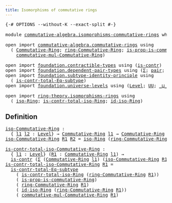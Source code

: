 ```yaml
---
title: Isomorphisms of commutative rings
---
```


<pre class="Agda"><a id="59" class="Symbol">{-#</a> <a id="63" class="Keyword">OPTIONS</a> <a id="71" class="Pragma">--without-K</a> <a id="83" class="Pragma">--exact-split</a> <a id="97" class="Symbol">#-}</a>

<a id="102" class="Keyword">module</a> <a id="109" href="commutative-algebra.isomorphisms-commutative-rings.html" class="Module">commutative-algebra.isomorphisms-commutative-rings</a> <a id="160" class="Keyword">where</a>

<a id="167" class="Keyword">open</a> <a id="172" class="Keyword">import</a> <a id="179" href="commutative-algebra.commutative-rings.html" class="Module">commutative-algebra.commutative-rings</a> <a id="217" class="Keyword">using</a>
  <a id="225" class="Symbol">(</a> <a id="227" href="commutative-algebra.commutative-rings.html#1518" class="Function">Commutative-Ring</a><a id="243" class="Symbol">;</a> <a id="245" href="commutative-algebra.commutative-rings.html#1680" class="Function">ring-Commutative-Ring</a><a id="266" class="Symbol">;</a> <a id="268" href="commutative-algebra.commutative-rings.html#1276" class="Function">is-prop-is-commutative-Ring</a><a id="295" class="Symbol">;</a>
    <a id="301" href="commutative-algebra.commutative-rings.html#5539" class="Function">commutative-mul-Commutative-Ring</a><a id="333" class="Symbol">)</a>

<a id="336" class="Keyword">open</a> <a id="341" class="Keyword">import</a> <a id="348" href="foundation.contractible-types.html" class="Module">foundation.contractible-types</a> <a id="378" class="Keyword">using</a> <a id="384" class="Symbol">(</a><a id="385" href="foundation-core.contractible-types.html#992" class="Function">is-contr</a><a id="393" class="Symbol">)</a>
<a id="395" class="Keyword">open</a> <a id="400" class="Keyword">import</a> <a id="407" href="foundation.dependent-pair-types.html" class="Module">foundation.dependent-pair-types</a> <a id="439" class="Keyword">using</a> <a id="445" class="Symbol">(</a><a id="446" href="foundation-core.dependent-pair-types.html#502" class="Record">Σ</a><a id="447" class="Symbol">;</a> <a id="449" href="foundation-core.dependent-pair-types.html#575" class="InductiveConstructor">pair</a><a id="453" class="Symbol">;</a> <a id="455" href="foundation-core.dependent-pair-types.html#592" class="Field">pr1</a><a id="458" class="Symbol">;</a> <a id="460" href="foundation-core.dependent-pair-types.html#604" class="Field">pr2</a><a id="463" class="Symbol">)</a>
<a id="465" class="Keyword">open</a> <a id="470" class="Keyword">import</a> <a id="477" href="foundation.subtype-identity-principle.html" class="Module">foundation.subtype-identity-principle</a> <a id="515" class="Keyword">using</a>
  <a id="523" class="Symbol">(</a> <a id="525" href="foundation-core.subtype-identity-principle.html#1572" class="Function">is-contr-total-Eq-subtype</a><a id="550" class="Symbol">)</a>
<a id="552" class="Keyword">open</a> <a id="557" class="Keyword">import</a> <a id="564" href="foundation.universe-levels.html" class="Module">foundation.universe-levels</a> <a id="591" class="Keyword">using</a> <a id="597" class="Symbol">(</a><a id="598" href="Agda.Primitive.html#597" class="Postulate">Level</a><a id="603" class="Symbol">;</a> <a id="605" href="foundation-core.universe-levels.html#222" class="Primitive">UU</a><a id="607" class="Symbol">;</a> <a id="609" href="Agda.Primitive.html#810" class="Primitive Operator">_⊔_</a><a id="612" class="Symbol">)</a>

<a id="615" class="Keyword">open</a> <a id="620" class="Keyword">import</a> <a id="627" href="ring-theory.isomorphisms-rings.html" class="Module">ring-theory.isomorphisms-rings</a> <a id="658" class="Keyword">using</a>
  <a id="666" class="Symbol">(</a> <a id="668" href="ring-theory.isomorphisms-rings.html#5885" class="Function">iso-Ring</a><a id="676" class="Symbol">;</a> <a id="678" href="ring-theory.isomorphisms-rings.html#14421" class="Function">is-contr-total-iso-Ring</a><a id="701" class="Symbol">;</a> <a id="703" href="ring-theory.isomorphisms-rings.html#6836" class="Function">id-iso-Ring</a><a id="714" class="Symbol">)</a>
</pre>
## Definition

<pre class="Agda"><a id="iso-Commutative-Ring"></a><a id="744" href="commutative-algebra.isomorphisms-commutative-rings.html#744" class="Function">iso-Commutative-Ring</a> <a id="765" class="Symbol">:</a>
  <a id="769" class="Symbol">{</a> <a id="771" href="commutative-algebra.isomorphisms-commutative-rings.html#771" class="Bound">l1</a> <a id="774" href="commutative-algebra.isomorphisms-commutative-rings.html#774" class="Bound">l2</a> <a id="777" class="Symbol">:</a> <a id="779" href="Agda.Primitive.html#597" class="Postulate">Level</a><a id="784" class="Symbol">}</a> <a id="786" class="Symbol">→</a> <a id="788" href="commutative-algebra.commutative-rings.html#1518" class="Function">Commutative-Ring</a> <a id="805" href="commutative-algebra.isomorphisms-commutative-rings.html#771" class="Bound">l1</a> <a id="808" class="Symbol">→</a> <a id="810" href="commutative-algebra.commutative-rings.html#1518" class="Function">Commutative-Ring</a> <a id="827" href="commutative-algebra.isomorphisms-commutative-rings.html#774" class="Bound">l2</a> <a id="830" class="Symbol">→</a> <a id="832" href="foundation-core.universe-levels.html#222" class="Primitive">UU</a> <a id="835" class="Symbol">(</a><a id="836" href="commutative-algebra.isomorphisms-commutative-rings.html#771" class="Bound">l1</a> <a id="839" href="Agda.Primitive.html#810" class="Primitive Operator">⊔</a> <a id="841" href="commutative-algebra.isomorphisms-commutative-rings.html#774" class="Bound">l2</a><a id="843" class="Symbol">)</a>
<a id="845" href="commutative-algebra.isomorphisms-commutative-rings.html#744" class="Function">iso-Commutative-Ring</a> <a id="866" href="commutative-algebra.isomorphisms-commutative-rings.html#866" class="Bound">R1</a> <a id="869" href="commutative-algebra.isomorphisms-commutative-rings.html#869" class="Bound">R2</a> <a id="872" class="Symbol">=</a> <a id="874" href="ring-theory.isomorphisms-rings.html#5885" class="Function">iso-Ring</a> <a id="883" class="Symbol">(</a><a id="884" href="commutative-algebra.commutative-rings.html#1680" class="Function">ring-Commutative-Ring</a> <a id="906" href="commutative-algebra.isomorphisms-commutative-rings.html#866" class="Bound">R1</a><a id="908" class="Symbol">)</a> <a id="910" class="Symbol">(</a><a id="911" href="commutative-algebra.commutative-rings.html#1680" class="Function">ring-Commutative-Ring</a> <a id="933" href="commutative-algebra.isomorphisms-commutative-rings.html#869" class="Bound">R2</a><a id="935" class="Symbol">)</a>

<a id="is-contr-total-iso-Commutative-Ring"></a><a id="938" href="commutative-algebra.isomorphisms-commutative-rings.html#938" class="Function">is-contr-total-iso-Commutative-Ring</a> <a id="974" class="Symbol">:</a>
  <a id="978" class="Symbol">{</a> <a id="980" href="commutative-algebra.isomorphisms-commutative-rings.html#980" class="Bound">l1</a> <a id="983" class="Symbol">:</a> <a id="985" href="Agda.Primitive.html#597" class="Postulate">Level</a><a id="990" class="Symbol">}</a> <a id="992" class="Symbol">(</a><a id="993" href="commutative-algebra.isomorphisms-commutative-rings.html#993" class="Bound">R1</a> <a id="996" class="Symbol">:</a> <a id="998" href="commutative-algebra.commutative-rings.html#1518" class="Function">Commutative-Ring</a> <a id="1015" href="commutative-algebra.isomorphisms-commutative-rings.html#980" class="Bound">l1</a><a id="1017" class="Symbol">)</a> <a id="1019" class="Symbol">→</a>
  <a id="1023" href="foundation-core.contractible-types.html#992" class="Function">is-contr</a> <a id="1032" class="Symbol">(</a><a id="1033" href="foundation-core.dependent-pair-types.html#502" class="Record">Σ</a> <a id="1035" class="Symbol">(</a><a id="1036" href="commutative-algebra.commutative-rings.html#1518" class="Function">Commutative-Ring</a> <a id="1053" href="commutative-algebra.isomorphisms-commutative-rings.html#980" class="Bound">l1</a><a id="1055" class="Symbol">)</a> <a id="1057" class="Symbol">(</a><a id="1058" href="commutative-algebra.isomorphisms-commutative-rings.html#744" class="Function">iso-Commutative-Ring</a> <a id="1079" href="commutative-algebra.isomorphisms-commutative-rings.html#993" class="Bound">R1</a><a id="1081" class="Symbol">))</a>
<a id="1084" href="commutative-algebra.isomorphisms-commutative-rings.html#938" class="Function">is-contr-total-iso-Commutative-Ring</a> <a id="1120" href="commutative-algebra.isomorphisms-commutative-rings.html#1120" class="Bound">R1</a> <a id="1123" class="Symbol">=</a>
  <a id="1127" href="foundation-core.subtype-identity-principle.html#1572" class="Function">is-contr-total-Eq-subtype</a>
    <a id="1157" class="Symbol">(</a> <a id="1159" href="ring-theory.isomorphisms-rings.html#14421" class="Function">is-contr-total-iso-Ring</a> <a id="1183" class="Symbol">(</a><a id="1184" href="commutative-algebra.commutative-rings.html#1680" class="Function">ring-Commutative-Ring</a> <a id="1206" href="commutative-algebra.isomorphisms-commutative-rings.html#1120" class="Bound">R1</a><a id="1208" class="Symbol">))</a>
    <a id="1215" class="Symbol">(</a> <a id="1217" href="commutative-algebra.commutative-rings.html#1276" class="Function">is-prop-is-commutative-Ring</a><a id="1244" class="Symbol">)</a>
    <a id="1250" class="Symbol">(</a> <a id="1252" href="commutative-algebra.commutative-rings.html#1680" class="Function">ring-Commutative-Ring</a> <a id="1274" href="commutative-algebra.isomorphisms-commutative-rings.html#1120" class="Bound">R1</a><a id="1276" class="Symbol">)</a>
    <a id="1282" class="Symbol">(</a> <a id="1284" href="ring-theory.isomorphisms-rings.html#6836" class="Function">id-iso-Ring</a> <a id="1296" class="Symbol">(</a><a id="1297" href="commutative-algebra.commutative-rings.html#1680" class="Function">ring-Commutative-Ring</a> <a id="1319" href="commutative-algebra.isomorphisms-commutative-rings.html#1120" class="Bound">R1</a><a id="1321" class="Symbol">))</a>
    <a id="1328" class="Symbol">(</a> <a id="1330" href="commutative-algebra.commutative-rings.html#5539" class="Function">commutative-mul-Commutative-Ring</a> <a id="1363" href="commutative-algebra.isomorphisms-commutative-rings.html#1120" class="Bound">R1</a><a id="1365" class="Symbol">)</a>
</pre>